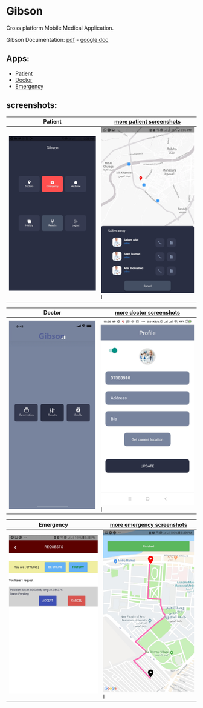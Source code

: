 # Gibson
Cross platform Mobile Medical Application.

Gibson Documentation: <a href="https://github.com/khaledalam/Gibson/blob/master/Gibson%20Documentation.pdf">pdf</a> - <a href="https://docs.google.com/document/d/1M2r37pOT5EhYCq9zYWRSnCWDsw63Q9kfnKOZKeE3YoA/edit?usp=sharing">google doc</a>

## Apps:
- <a href="https://github.com/khaledalam/Gibson/tree/master/Codes/Patient">Patient</a>
- <a href="https://github.com/khaledalam/Gibson/tree/master/Codes/Doctor">Doctor</a>
- <a href="https://github.com/khaledalam/Gibson/tree/master/Codes/Emergency">Emergency</a>


## screenshots:
| Patient  | <a href="Screenshots/patient">more patient screenshots</a> |
| ------------- | ------------- |
|<img src="Screenshots/patient/home.jpg" width="350"> | <img src="Screenshots/patient/doctors.jpg" width="350">l  |

| Doctor  | <a href="Screenshots/doctor">more doctor screenshots</a> |
| ------------- | ------------- |
|<img src="Screenshots/doctor/home.jpg" width="350"> | <img src="Screenshots/doctor/profile.jpg" width="350">l  |

| Emergency  | <a href="Screenshots/emergency">more emergency screenshots</a> |
| ------------- | ------------- |
|<img src="Screenshots/emergency/home.jpg" width="350"> | <img src="Screenshots/emergency/request.jpg" width="350">l  |
